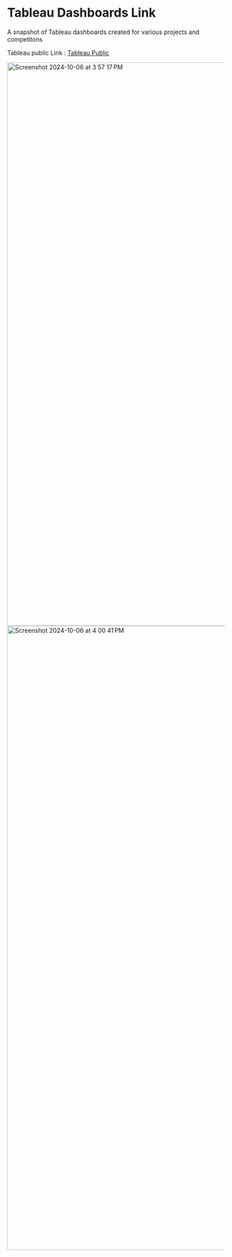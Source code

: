 # Tableau Dashboards Link
A snapshot of Tableau dashboards created for various projects and competitons

Tableau public Link  : [Tableau Public]([url](https://public.tableau.com/app/profile/zahra.qureshi/vizzes))

<img width="1300" alt="Screenshot 2024-10-06 at 3 57 17 PM" src="https://github.com/user-attachments/assets/a0b97de4-4664-4a1a-8efd-873c75eed766">
<img width="1440" alt="Screenshot 2024-10-06 at 4 00 41 PM" src="https://github.com/user-attachments/assets/570c59c5-64c2-45e1-acb0-556ce5655682">
